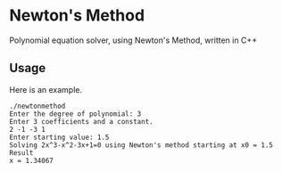 # Newton's Method

Polynomial equation solver, using Newton's Method, written in C++

## Usage

Here is an example.

```
./newtonmethod
Enter the degree of polynomial: 3
Enter 3 coefficients and a constant.
2 -1 -3 1
Enter starting value: 1.5
Solving 2x^3-x^2-3x+1=0 using Newton's method starting at x0 = 1.5
Result
x = 1.34067
```
